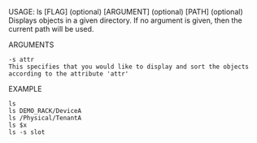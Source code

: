 USAGE: ls [FLAG] (optional) [ARGUMENT] (optional) [PATH] (optional)    
Displays objects in a given directory. If no argument is given, then the current path will be used.   

ARGUMENTS   

    -s attr
    This specifies that you would like to display and sort the objects according to the attribute 'attr'

    
EXAMPLE   

    ls   
    ls DEMO_RACK/DeviceA
    ls /Physical/TenantA
    ls $x
    ls -s slot